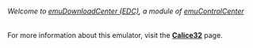 ###### Welcome to [emuDownloadCenter (EDC)](https://github.com/PhoenixInteractiveNL/emuDownloadCenter/wiki/), a module of [emuControlCenter](https://github.com/PhoenixInteractiveNL/emuControlCenter/wiki/)

For more information about this emulator, visit the [**Calice32**](https://github.com/PhoenixInteractiveNL/emuDownloadCenter/wiki/Emulator-calice#menu) page.
